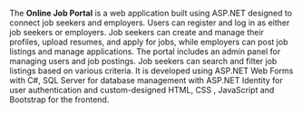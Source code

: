 The **Online Job Portal** is a web application built using ASP.NET designed to connect job seekers and employers. Users can register and log in as either job seekers or employers. Job seekers can create and manage their profiles, upload resumes, and apply for jobs, while employers can post job listings and manage applications. The portal includes an admin panel for managing users and job postings. Job seekers can search and filter job listings based on various criteria. It is developed using ASP.NET Web Forms with C#, SQL Server for database management with ASP.NET Identity for user authentication and custom-designed HTML, CSS , JavaScript and Bootstrap for the frontend.
